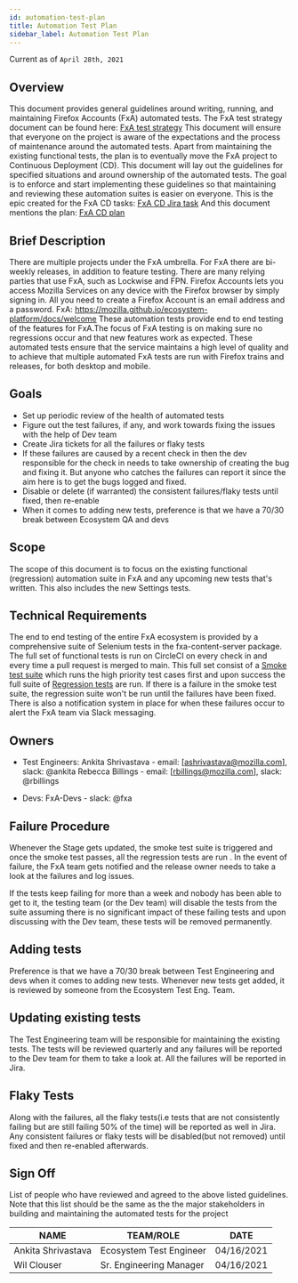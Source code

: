 ```yaml
---
id: automation-test-plan
title: Automation Test Plan
sidebar_label: Automation Test Plan
---
```


Current as of `April 28th, 2021`

## Overview
This document provides general guidelines around writing, running, and maintaining Firefox Accounts (FxA) automated tests. The FxA test strategy document can be found here: [FxA test strategy](https://docs.google.com/document/d/1gYvGpXtLkSA84ELKJA-3tOPtlRlgcIQwmVOKbirtII0/edit#)
This document will ensure that everyone on the project is aware of the expectations and the process of maintenance around the automated tests.
Apart from maintaining the existing functional tests, the plan is to eventually move the FxA project to Continuous Deployment (CD). This document will lay out the guidelines for  specified situations and around ownership of the automated tests. The goal is to enforce and start implementing these guidelines so that maintaining and reviewing these automation suites is easier on everyone.
This is the epic created for the FxA CD tasks: [FxA CD Jira task](https://jira.mozilla.com/browse/FXA-1324)
And this document mentions the plan: [FxA CD plan](https://docs.google.com/document/d/1faQtkdH57PctE4FO0m-1ZXgs8QHi-igsoPD6_vKjS2A/edit#)

## Brief Description
There are multiple projects under the FxA umbrella. For FxA there are bi-weekly releases, in addition to feature testing. There are many relying parties that use FxA, such as Lockwise and FPN.
Firefox Accounts lets you access Mozilla Services on any device with the Firefox browser by simply signing in. All you need to create a Firefox Account is an email address and a password.
FxA: https://mozilla.github.io/ecosystem-platform/docs/welcome
These automation tests provide end to end testing of the features for FxA.The focus of FxA testing is on making sure no regressions occur and that new features work as expected. These automated tests ensure that the service maintains a high level of quality and to achieve that multiple automated FxA tests are run with Firefox trains and releases, for both desktop and mobile.

## Goals
- Set up periodic review of the health of automated tests
- Figure out the test failures, if any, and work towards fixing the issues with the help of Dev team
- Create Jira tickets for all the failures or flaky tests
- If these failures are caused by a recent check in then the dev responsible for the check in needs to take ownership of creating the bug and fixing it. But anyone who catches the failures can report it since the aim here is to get the bugs logged and fixed.
- Disable or delete (if warranted) the consistent failures/flaky tests until fixed, then re-enable
- When it comes to adding new tests, preference is that we have a 70/30 break between Ecosystem QA and devs

## Scope
The scope of this document is to focus on the existing functional (regression) automation suite in FxA and any upcoming new tests that's written. This also includes the new Settings tests.

## Technical Requirements
The end to end testing of the entire FxA ecosystem is provided by a comprehensive suite of Selenium tests in the fxa-content-server package.
The full set of functional tests is run on CircleCI on every check in and every time a pull request is merged to main. This full set consist of a [Smoke test suite](https://github.com/mozilla/fxa/tree/main/packages/fxa-content-server/tests/functional_smoke) which runs the high priority test cases first and upon success the full suite of [Regression tests](https://github.com/mozilla/fxa/tree/main/packages/fxa-content-server/tests/functional_regression) are run.
If there is a failure in the smoke test suite, the regression suite won't be run until the failures have been fixed.
There is also a notification system in place for when these failures occur to alert the FxA team via Slack messaging.

## Owners
- Test Engineers:
Ankita Shrivastava - email: [ashrivastava@mozilla.com], slack: @ankita
Rebecca Billings - email: [rbillings@mozilla.com], slack: @rbillings

- Devs: 
FxA-Devs - slack: @fxa

## Failure Procedure
Whenever the Stage gets updated, the smoke test suite is triggered and once the smoke test passes, all the regression tests are run . In the event of failure, the FxA team gets notified and the release owner needs to take a look at the failures and log issues.

If the tests keep failing for more than a week and nobody has been able to get to it, the testing team (or the Dev team) will disable the tests from the suite assuming there is no significant impact of these failing tests and upon discussing with the Dev team, these tests will be removed permanently.

## Adding tests
Preference is that we have a 70/30 break between Test Engineering and devs when it comes to adding new tests.
Whenever new tests get added, it is reviewed by someone from the Ecosystem Test Eng. Team.

## Updating existing tests
The Test Engineering team will be responsible for maintaining the existing tests. The tests will be reviewed quarterly and any failures will be reported to the Dev team for them to take a look at. All the failures will be reported in Jira.

## Flaky Tests
Along with the failures, all the flaky tests(i.e tests that are not consistently failing but are still failing 50% of the time) will be reported as well in Jira. Any consistent failures or flaky tests will be disabled(but not removed) until fixed and then re-enabled afterwards.

## Sign Off
List of people who have reviewed and agreed to the above listed guidelines. Note that this list should be the same as the the major stakeholders in building and maintaining the automated tests for the project


| NAME   | TEAM/ROLE | DATE    |
| ------ | --------- | ------- |
| Ankita Shrivastava | Ecosystem Test Engineer | 04/16/2021 |
| Wil Clouser | Sr. Engineering Manager | 04/16/2021 |


